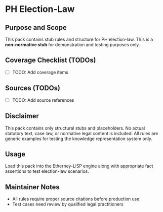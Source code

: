 # PH Election-Law

## Purpose and Scope

This pack contains stub rules and structure for PH election-law. This is a **non-normative stub** for demonstration and testing purposes only.

## Coverage Checklist (TODOs)

- [ ] TODO: Add coverage items

## Sources (TODOs)

- [ ] TODO: Add source references

## Disclaimer

This pack contains only structural stubs and placeholders. No actual statutory text, case law, or normative legal content is included. All rules are generic examples for testing the knowledge representation system only.

## Usage

Load this pack into the Etherney-LISP engine along with appropriate fact assertions to test election-law scenarios.

## Maintainer Notes

- All rules require proper source citations before production use
- Test cases need review by qualified legal practitioners

